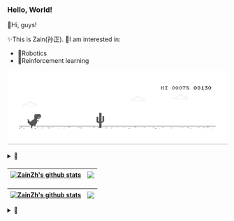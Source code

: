 ### Hello, World!
👋Hi, guys! 

✨This is Zain(孙正).
🤔I am interested in:
- 🤖️Robotics 
- 🧠Reinforcement learning


![Dino](https://raw.githubusercontent.com/praveenscience/praveenscience/master/dino.gif)

<details>
<summary>🌱</summary>
<pre><code>

<!--START_SECTION:waka-->
**I'm an Early 🐤** 

```text
🌞 Morning    45 commits     ██░░░░░░░░░░░░░░░░░░░░░░░   10.25% 
🌆 Daytime    232 commits    █████████████░░░░░░░░░░░░   52.85% 
🌃 Evening    153 commits    ████████░░░░░░░░░░░░░░░░░   34.85% 
🌙 Night      9 commits      ░░░░░░░░░░░░░░░░░░░░░░░░░   2.05%

```
📅 **I'm Most Productive on Thursday** 

```text
Monday       72 commits     ████░░░░░░░░░░░░░░░░░░░░░   16.4% 
Tuesday      54 commits     ███░░░░░░░░░░░░░░░░░░░░░░   12.3% 
Wednesday    94 commits     █████░░░░░░░░░░░░░░░░░░░░   21.41% 
Thursday     117 commits    ██████░░░░░░░░░░░░░░░░░░░   26.65% 
Friday       69 commits     ████░░░░░░░░░░░░░░░░░░░░░   15.72% 
Saturday     22 commits     █░░░░░░░░░░░░░░░░░░░░░░░░   5.01% 
Sunday       11 commits     ░░░░░░░░░░░░░░░░░░░░░░░░░   2.51%

```


📊 **This Week I Spent My Time On** 

```text
⌚︎ Time Zone: Asia/Shanghai

💬 Programming Languages: 
Python                   21 hrs 56 mins      █████████████████████░░░░   84.65% 
JSON                     2 hrs 9 mins        ██░░░░░░░░░░░░░░░░░░░░░░░   8.35% 
YAML                     1 hr 26 mins        █░░░░░░░░░░░░░░░░░░░░░░░░   5.53% 
Text                     16 mins             ░░░░░░░░░░░░░░░░░░░░░░░░░   1.08% 
GitIgnore file           2 mins              ░░░░░░░░░░░░░░░░░░░░░░░░░   0.16%

🔥 Editors: 
PyCharm                  23 hrs 52 mins      ███████████████████████░░   92.1% 
VS Code                  1 hr 58 mins        ██░░░░░░░░░░░░░░░░░░░░░░░   7.62% 
CLion                    4 mins              ░░░░░░░░░░░░░░░░░░░░░░░░░   0.28%

💻 Operating System: 
Linux                    23 hrs 56 mins      ███████████████████████░░   92.37% 
Mac                      1 hr 58 mins        ██░░░░░░░░░░░░░░░░░░░░░░░   7.63%

```

**I Mostly Code in Python** 

```text
Python                   9 repos             ███████████░░░░░░░░░░░░░░   47.37% 
C++                      6 repos             ████████░░░░░░░░░░░░░░░░░   31.58% 
Jupyter Notebook         2 repos             ██░░░░░░░░░░░░░░░░░░░░░░░   10.53% 
C                        2 repos             ██░░░░░░░░░░░░░░░░░░░░░░░   10.53%

```



 Last Updated on 15/11/2022 01:51:45 UTC
<!--END_SECTION:waka-->
</code></pre>
</details>



#### 
| <a href="https://github.com/ZainZh/github-readme-stats"><img align="center" src="https://github-readme-stats-an0fxpx8x-zainzh.vercel.app/api/top-langs/?username=ZainZh&layout=compact&show_icons=true&include_all_commits=true&theme=buefy&hide_border=true" alt="ZainZh's github stats" /></a> | <a href="https://github.com/ZainZh/github-readme-stats"><img align="center" src="https://github-readme-stats-an0fxpx8x-zainzh.vercel.app/api/wakatime?username=ZainZh&layout=compact&theme=buefy&hide_border=true&langs_count=8" /></a> |
| ------------- | ------------- |

#### 
| <a href="https://github.com/ZainZh/github-readme-stats"><img align="center" src="https://github-readme-stats-an0fxpx8x-zainzh.vercel.app/api?username=ZainZh&show_icons=true&include_all_commits=true&theme=buefy&hide_border=true" alt="ZainZh's github stats" /></a> | <a href="https://github.com/ZainZh/github-readme-stats"><img align="center" src="https://github-readme-streak-stats.herokuapp.com/?user=ZainZh&layout=compact&theme=buefy&hide_border=true" /></a> |
| --- | --- |


<details>
<summary>💬</summary>
<pre><code>

Most Used Languages: The language that I used most in all projects.
Wakatime Stats: My working time stats in the past fourteen days.
Github stats: My growth process.
</code></pre>
</details>

<!--
**ZainZh/ZainZh** is a ✨ _special_ ✨ repository because its `README.md` (this file) appears on your GitHub profile.

Here are some ideas to get you started:

- 🔭 I’m currently working on ...
- 🌱 I’m currently learning ...
- 👯 I’m looking to collaborate on ...
- 🤔 I’m looking for help with ...
- 💬 Ask me about ...
- 📫 How to reach me: ...
- 😄 Pronouns: ...
- ⚡ Fun fact: ...
-->
